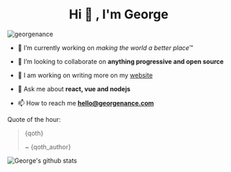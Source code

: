 <h1 align="center">Hi 👋 , I'm George</h1>
<p align="left"> <img src="https://komarev.com/ghpvc/?username=georgenance" alt="georgenance" /> </p>



- 🔭 I’m currently working on *making the world a better place*™️

- 👯 I’m looking to collaborate on **anything progressive and open source**

- 📝 I am working on writing more on my [website](https://georgenance.com)

- 💬 Ask me about **react, vue and nodejs**

- 📫 How to reach me **hello@georgenance.com**


Quote of the hour:

> {qoth}
> 
> ~ {qoth_author}


![George's github stats](https://github-readme-stats.vercel.app/api?username=georgenance&show_icons=true&theme=tokyonight)
